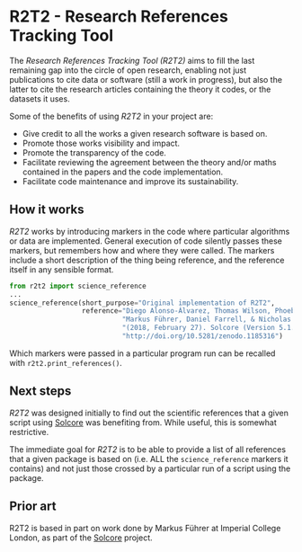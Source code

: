# R2T2 - Research References Tracking Tool

The *Research References Tracking Tool (R2T2)* aims to fill the last remaining gap into the circle of open research, enabling not just publications to cite data or software (still a work in progress), but also the latter to cite the research articles containing the theory it codes, or the datasets it uses.

Some of the benefits of using *R2T2* in your project are:

- Give credit to all the works a given research software is based on.
- Promote those works visibility and impact.
- Promote the transparency of the code.
- Facilitate reviewing the agreement between the theory and/or maths contained in the papers and the code implementation.
- Facilitate code maintenance and improve its sustainability.

## How it works

*R2T2* works by introducing markers in the code where particular algorithms or data are implemented. General execution of code silently passes these markers, but remembers how and where they were called. The markers include a short description of the thing being reference, and the reference itself in any sensible format.

```python
from r2t2 import science_reference
...
science_reference(short_purpose="Original implementation of R2T2", 
                  reference="Diego Alonso-Álvarez, Thomas Wilson, Phoebe Pearce," 
                            "Markus Führer, Daniel Farrell, & Nicholas Ekins-Daukes."
                            "(2018, February 27). Solcore (Version 5.1.0). Zenodo."
                            "http://doi.org/10.5281/zenodo.1185316")
```

Which markers were passed in a particular program run can be recalled with `r2t2.print_references()`. 

## Next steps

*R2T2* was designed initially to find out the scientific references that a given script using [Solcore](https://github.com/qpv-research-group/solcore5) was benefiting from. While useful, this is somewhat restrictive.

The immediate goal for *R2T2* is to be able to provide a list of all references that a given package is based on (i.e. ALL the `science_reference` markers it contains) and not just those crossed by a particular run of a script using the package. 

## Prior art

R2T2 is based in part on work done by Markus Führer at Imperial College London, as part of the [Solcore](https://github.com/qpv-research-group/solcore5) project.